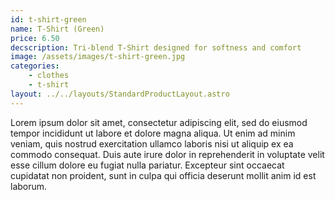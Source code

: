 ```yaml
---
id: t-shirt-green
name: T-Shirt (Green)
price: 6.50
decscription: Tri-blend T-Shirt designed for softness and comfort
image: /assets/images/t-shirt-green.jpg
categories:
    - clothes
    - t-shirt
layout: ../../layouts/StandardProductLayout.astro
---
```


Lorem ipsum dolor sit amet, consectetur adipiscing elit, sed do eiusmod tempor incididunt ut labore et dolore magna aliqua. Ut enim ad minim veniam, quis nostrud exercitation ullamco laboris nisi ut aliquip ex ea commodo consequat. Duis aute irure dolor in reprehenderit in voluptate velit esse cillum dolore eu fugiat nulla pariatur. Excepteur sint occaecat cupidatat non proident, sunt in culpa qui officia deserunt mollit anim id est laborum.